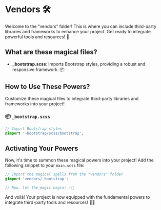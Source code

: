 # Vendors 🛠️

Welcome to the "vendors" folder! This is where you can include third-party libraries and frameworks to enhance your project. Get ready to integrate powerful tools and resources! 🚀

## What are these magical files?

-   **\_bootstrap.scss**: Imports Bootstrap styles, providing a robust and responsive framework. 📦

## How to Use These Powers?

Customize these magical files to integrate third-party libraries and frameworks into your project!

### 📦 `_bootstrap.scss`

```scss
// Import Bootstrap styles
@import '~bootstrap/scss/bootstrap';
```

## Activating Your Powers

Now, it's time to summon these magical powers into your project! Add the following snippet to your `main.scss` file:

```scss
// Import the magical spells from the "vendors" folder
@import 'vendors/_bootstrap';

// Now, let the magic begin! ✨🚀
```

And voilà! Your project is now equipped with the fundamental powers to integrate third-party tools and resources! 🎉🔥
